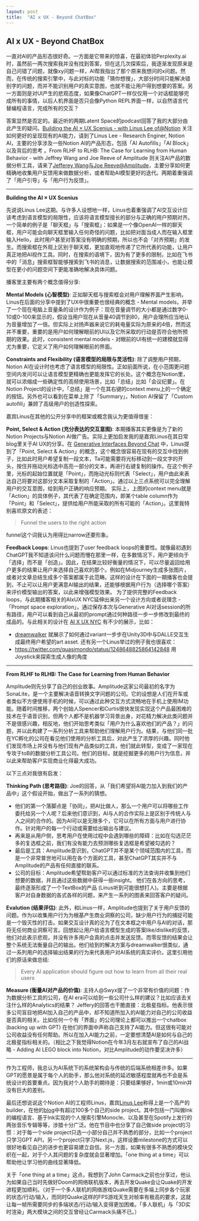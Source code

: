 ```yaml
---
layout: post
title:  "AI x UX - Beyond ChatBox"
---
```


## AI x UX - Beyond ChatBox

一直对AI的产品形态很好奇。一方面是它带来的惊喜，在最初体验Perplexity.ai时，虽然前一两次搜索我并没有找到答案，但在这几次探索后，我逐渐发现原来是自己问错了问题，就像xy问题一样，AI帮我指出了那个原来我想问的x问题。然而，在传统的搜索引擎中，与此对标的功能「猜你想搜」，大部分时间只能解决错别字的问题，而并不能识别用户的真实意图，也就不能让用户得到想要的答案。另一方面则是对UI产生的悲观态度，如果像ChatGPT一样仅仅用一个对话框能够完成所有的事情，以后人机界面是否只会像Python REPL界面一样，以自然语言代替编程语言，完成所有的交互？


答案显然是否定的。最近听的两期Latent Space的podcast回答了我的大部分由此产生的疑问。[Building the AI × UX Scenius - with Linus Lee of@Notion](https://www.latent.space/p/ai-interfaces-and-notion) 关注如何更好的呈现现有的AI能力，请到了Linus Lee - Research Enginer, Notion AI，主要的分享涉及一些Notion AI的产品形态，包括「AI Autofills」「AI Block」以及背后的思考 。From RLHF to RLHB: The Case for Learning from Human Behavior - with Jeffrey Wang and Joe Reeve of Amplitude 则关注AI产品的数据分析工具，请来了[Jefferey Wang与Joe Reeve@Amplitude](https://www.latent.space/p/amplitude)，主要分享如何更精确地收集用户反馈用来做数据分析，或者帮助AI模型更好的迭代。两期着重强调了「用户引导」与「用户行为反馈」。

---
**Building the AI × UX Scenius**

先说说Linus Lee这期。与许多人设想地一样，Linus也着重强调了AI交互设计应该考虑到语言模型的局限性，应该将语言模型擅长的部分与正确的用户预期对齐。一个简单的例子是「聊天框」与「搜索框」：如果是一个像OpenAI一样的聊天框，用户可能会向聊天框里输入任何奇怪的问题，比如把对面当成人而在输入框里输入Hello，此时用户甚至对答案没有明确的预期，所以也不会「对齐预期」的发生。而搜索框在外观上区别于聊天框，更加直观地传递了它所代表的功能，让用户真正地把AI视作工具。同时，在搜索的语境下，因为有了更多的限制，比如在飞书中的「消息」搜索框智能够搜索到飞书的消息，让数据搜索的范围减小，也能让模型在更小的问题空间下更能准确地解决具体问题。


播客里主要有两个概念值得分享:

**Mental Models (心智模型)**: 正如聊天框与搜索框会对用户理解界面产生影响，Linus在后面的分享中提到了UX中很重要也很经典的概念 - Mental models，并举了一个现在电脑上音量条的设计作为例子：现在音量调节的大小都是通过数字0-10或0-100来显示的，假设当用户现在从音量40调节到80，用户会理所应当地认为音量增加了一倍。但实际上对扬声器来说它的耗电量实际为原来的4倍，然而这并不重要，重要的是用户如何理解眼前的UI以及它所采取的行动是否符合他所预期的效果。此时，consistent mental models - 对眼前的UI有统一的建模就显得尤为重要，它定义了用户如何理解眼前的界面。

**Constraints and Flexibility (语言模型的局限与灵活性)**: 除了调整用户预期，Notion AI在设计时也考虑了语言模型的局限性。正如前面所说，在小范围更问题空间内发问可以让语言模型更精确也更能发挥它的长处。这个概念在Notion里，就可以浓缩成一些确定性的高频使用场景，比如「总结」比如「会议纪要」。在Notion Project的设计中，「总结」是一个在其右键的context menu上的一个确定的按钮。另外也可以看到在菜单上除了「Summary」，Notion AI保留了「Custom autofill」兼顾了高级用户的创造性探索。

嘉宾Linus在其他的公开分享中的框架或概念我认为更值得借鉴：

**Point, Select & Action (充分表达的交互意图)**: 本期播客其实更像是为了新的Notion Projects与Notion AI做广告。实际上更加启发我的是嘉宾Linus在其日常blog里关于AI UX的分享。在 [Generative Interfaces Beyond Chat](https://www.youtube.com/watch?v=rd-J3hmycQs) 中，Linus提到了「Point, Select & Action」的概念，这个概念很容易在现有的交互中找到例子，比如此时用户希望复制一段文本，Ta可能需要将光标移动到一段文字的开头，按住并拖动光标选中高亮一部分的文本，再进行右键复制的操作。在这个例子里，光标的起始位置就是「Point」，而拖动光标则代表「Select」，用户由此来表达自己将要对这部分文本采取复制的「Action」。通过以上三点系统可以完全理解用户的交互意图，给到用户正确的响应预期。
实际上，上图的context menu就是「Action」的具体例子，其代表了在确定范围内，即某个table column作为「Point」和「Select」，提供给用户所能采取的所有可能的「Action」。这里我特别喜欢原文的表述：
> Funnel the users to the right action

funnel这个词我认为用得比narrow还要形象。

**Feedback Loops**: Linus也提到了user feedback loops的重要性。就像最初遇到ChatGPT我不知道该问什么问题而懵在那里一样，在多数情况下，用户更倾向于「选择」而不是「创造」。因此，在结果比较好衡量的情况下，可以尽量返回给用户更多的结果让用户来选择自己喜欢的那个。例如在Midjourney生成多张图片，或者对文章总结生成多个答案都属于此范畴。这样的设计在下面的一期播客也会提到，不止可以让用户更满意AI输出的结果，还能够根据用户行为（选择哪个答案）来评价模型输出的答案，以此来增强模型效果。
为了提供完整的Feedback loops，与此期播客相关的AIxUX NYC延伸出来另一个设计方向或者说理念 - 「Prompt space exploration」，通过保存本次与Generative AI对话session的所有路径，用户可以看到自己从最初的prompt通过何种路径一步一步修改到最终的成品的。与此相关的设计在 [AI X UX NYC](https://www.youtube.com/watch?v=76chBva31Iw&t=1744s) 有不少的展示，比如：
- [dreamwalker](https://dreamwalker.ai/) 就展示了如何通过variant一步步在Unity3D中与DALLE交互生成最终用户希望的art asset.
还有另一个Linus举过的例子我也很喜欢：
- https://twitter.com/quasimondo/status/1248648825864142848 用Joystick来探索生成人像的角度

---
**From RLHF to RLHB: The Case for Learning from Human Behavior**

Amplitude则先分享了自己的创业故事。Amplitude这家公司最初的名字为SonaLite，是一个主要解决语音转换文字问题的公司。它的设想是人们在开车或者类似不方便使用手机的时候，可以通过此种交互方式流畅地在手机上使用IM功能。随着时间推移，两个创始人Spencer和Curtis很快发现实现这个产品最困难的技术在于语音识别，但两个人都不是机器学习背景出身，对花精力解决此类问题并不是很感兴趣，相反地，他们开始思考类似「用户为什么喜欢他们的产品？」的问题，并以此构建了一系列分析工具来帮助他们理解用户行为。结果，与他们同一批在YC孵化的公司在看见他们使用的分析工具后，对此产生了浓厚的兴趣。同时他们发现市场上并没有与他们现有产品类似的工具，他们就此转型，变成了一家现在专攻于toB的数据分析工具公司。他们的目标，就是挖掘更多的用户行为信息，并以此来帮助客户实现商业化得最大成功。

以下三点对我很有启发：

**Thinking Path (思考路径)**: Joe的回答，从「我们希望将AI能力加入到我们的产品中」这个假设开始，做出了一系列的猜想。
- 他们的第一个落脚点是「协同」，把AI比做人，那么一个用户可以将哪些工作委托给另一个人呢？后来他们意识到，AI与人的合作实际上是区别于传统人与人之间的合作的。因为AI可以是无限多个，它可以在所有方面与用户进行协作。针对用户的每一个行动或需要给出输出与建议。
- 再来是从用户侧，思考用户在使用过程中会遇到哪些的障碍：比如在勾选茫茫多的复选框之前，我们有没有能力去预测哪些复选框是希望被勾选的？
- 最后是工具：Amplitude意识到，ChatGPT并不是某个领域范围内的工具，而是一个非常普世地可以用在各个方面的工具，甚至ChatGPT其实并不与Amplitude的产品有任何直接的联系。
- 公司的目标：Amplitude希望帮助客户可以通过标准的方法查询并收集到他们想要的数据，并且通过这些数据中获得一些insight。
他们在各方向的思考，最终逐渐形成了一个TextBox的产品 (Linus听到可能很想打人)。主要是根据客户对自身数据的各式各样的问题，来产生一系列的图表来回答客户的疑问。

**Evalution (结果评估)**: 此外，和Linus一样，Amplitude也提到了关于用户反馈的问题。作为以收集用户行为为根基产生商业洞察的公司，缺少用户行为的捕捉可能是一个毁灭性的打击。如果交互设计真的沦为了在文本框之中用户与AI的对话，那将无任何商业洞察可言。回想起让用户给语言模型生成的答案like/dislike的反馈，他们对此表示悲观，并没有许多用户会真的点击并发送反馈。而零反馈的结果会让整个系统无法衡量自己的输出。他们给到的解决方案与dreamwalker很类似，通过一系列用户的选择输出结果的行为来代表用户对AI系统的真实评价。这里引用他们的原话来做总结:
> Every AI application should figure out how to learn from all their real users

**Measure (衡量AI对产品的价值)**: 主持人@Swyx提了一个非常有价值的问题：作为数据分析工具的公司，在AI era可以给到一些公司什么样的建议？比如应该去关注什么样的Analytics的结果？
Jeffery的回答也干脆直接：北极星指标。他表示很多公司盲目地把AI加入自己的产品中，却不知道所加入的AI能力对自己的公司收益是否真的相关。比如任何一个有「界面」的公司理论上都可以推出一个chatbox (backing up with GPT) 在他们的界面中声称自己支持了AI能力。但这很有可能对公司收益没有任何帮助。所以在加入AI能力之前，一定要想清楚AI是如何与自己的北极星指标相关的。（相比之下我觉得Notion在今年3月左右就宣布了自己的AI战略 - Adding AI LEGO block into Notion，对比Amplitude的动作要坚决许多）

---
作为工程师，我总认为AI系统下的系统架构会与传统的后端系统相差许多。如果GPT的愿景是属于每个人的助手，那么他对系统的延迟敏感程度就再也不会是系统设计的首要重点。因为我对个人助手的期待是：只要结果够好，1min或10min并没有巨大的差别。

最后还想说说这个Notion AI的工程师Linus，嘉宾[Linus Lee](https://twitter.com/thesephist)称得上是一个高产的builder，在他的[blog](https://thesephist.com/projects/)中有超过100多个自己的side project。其中包括一门叫做Ink的编程语言、基于Ink实现的个人搜索引擎Monocle、以及甚至在Spotify上发行的两张音乐专辑等等，涉猎十分广泛。他在节目中也分享了自己做side project的习惯：对于每一个side project只选一小部分自己并不熟悉的部分，比如一个project只学习GPT API，另一个project只学习Next.js，这样设置milestone的方式可以很好地看见自己的进步也更容易建立自信。另一方面，如果有很多不熟悉的模块交织在一起，对于个人其问题的复杂度就会显著增加。「one thing at a time」可以帮助他让学习他的曲线显著降低。

关于「one thing at a time」这点，我想到了John Carmack之前也分享过，他认为如果自己当时先做好Doom的网络联机版本，再去开发Quake会让Quake的开发进程更加顺利。（对于一个多人联机的网络游戏Quake需要在多端上同步各个玩家的状态/行动/输入，而同时Quake这样的FPS游戏天生对帧率有极高的要求，这就让每一帧所需要同步的多端状态/行动/输入变得更加困难。「多人联机」与「3D实时渲染」两大模块之间的交互曾经让Carmack头痛不已。）
